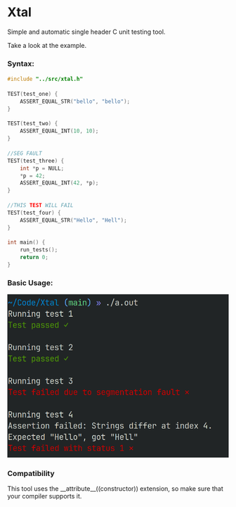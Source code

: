 # Xtal

Simple and automatic single header C unit testing tool.

Take a look at the example.

### Syntax:
```c
#include "../src/xtal.h"

TEST(test_one) {
	ASSERT_EQUAL_STR("bello", "bello");
}

TEST(test_two) {
	ASSERT_EQUAL_INT(10, 10);
}

//SEG FAULT
TEST(test_three) {
	int *p = NULL;
	*p = 42;
	ASSERT_EQUAL_INT(42, *p);
}

//THIS TEST WILL FAIL
TEST(test_four) {
	ASSERT_EQUAL_STR("Hello", "Hell");
}

int main() {
	run_tests();
	return 0;
}
```

### Basic Usage:
![Alt text](resources/tests.png)

### Compatibility
This tool uses the \_\_attribute\_\_((constructor)) extension, so make sure that your compiler supports it.

